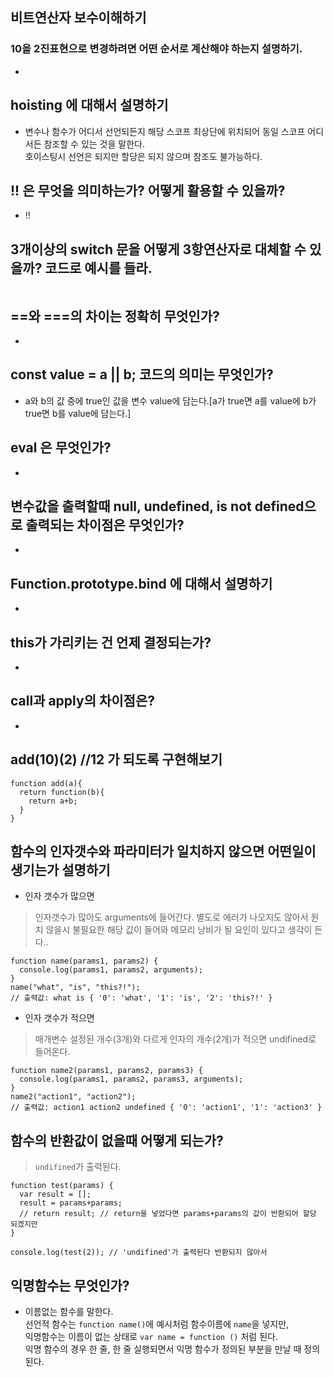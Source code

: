 ## 비트연산자 보수이해하기
### 10을 2진표현으로 변경하려면 어떤 순서로 계산해야 하는지 설명하기.
  - 

## hoisting 에 대해서 설명하기
  - 변수나 함수가 어디서 선언되든지 해당 스코프 최상단에 위치되어 동일 스코프 어디서든 참조할 수 있는 것을 말한다.</br> 
    호이스팅시 선언은 되지만 할당은 되지 않으며 참조도 불가능하다.

## !! 은 무엇을 의미하는가? 어떻게 활용할 수 있을까?
  - !!

## 3개이상의 switch 문을 어떻게 3항연산자로 대체할 수 있을까? 코드로 예시를 들라.
```

```

## ==와 ===의 차이는 정확히 무엇인가?
  - 
  
## const value = a || b; 코드의 의미는 무엇인가?
  - a와 b의 값 중에 true인 값을 변수 value에 담는다.[a가 true면 a를 value에 b가 true면 b를 value에 담는다.]

## eval 은 무엇인가?
  - 

## 변수값을 출력할때 null, undefined, is not defined으로 출력되는 차이점은 무엇인가?
  - 

## Function.prototype.bind 에 대해서 설명하기
  - 

## this가 가리키는 건 언제 결정되는가?
  - 

## call과 apply의 차이점은?
  - 
  
## add(10)(2) //12 가 되도록 구현해보기
```
function add(a){
  return function(b){
    return a+b;
  }
}
```
## 함수의 인자갯수와 파라미터가 일치하지 않으면 어떤일이 생기는가 설명하기
  - 인자 갯수가 많으면
  > 인자갯수가 많아도 arguments에 들어간다. 별도로 에러가 나오지도 않아서 원치 않을시 불필요한 해당 값이 들어와 메모리 낭비가 될 요인이 있다고 생각이 든다.. 
  ```
  function name(params1, params2) {
    console.log(params1, params2, arguments);
  }
  name("what", "is", "this?!"); 
  // 출력값: what is { '0': 'what', '1': 'is', '2': 'this?!' }
  ```

  - 인자 갯수가 적으면
  > 매개변수 설정된 개수(3개)와 다르게 인자의 개수(2개)가 적으면 undifined로 들어온다.
  ```
  function name2(params1, params2, params3) {
    console.log(params1, params2, params3, arguments);
  }
  name2("action1", "action2");
  // 출력값: action1 action2 undefined { '0': 'action1', '1': 'action3' }

  ```

## 함수의 반환값이 없을때 어떻게 되는가?
> `undifined`가 출력된다.
```
function test(params) {
  var result = [];
  result = params+params;
  // return result; // return을 넣었다면 params+params의 값이 반환되어 할당 되겠지만
}

console.log(test(2)); // 'undifined'가 출력된다 반환되지 않아서
```

## 익명함수는 무엇인가?
  - 이름없는 함수를 말한다.</br> 
    선언적 함수는 `function name()`에 예시처럼 함수이름에 `name`을 넣지만, </br>
    익명함수는 이름이 없는 상태로 `var name = function ()` 처럼 된다. </br>
    익명 함수의 경우 한 줄, 한 줄 실행되면서 익명 함수가 정의된 부분을 만날 때 정의된다. 
